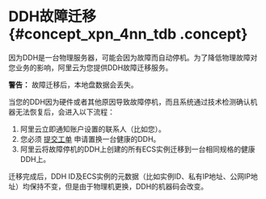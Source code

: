 # DDH故障迁移 {#concept_xpn_4nn_tdb .concept}

因为DDH是一台物理服务器，可能会因为故障而自动停机。为了降低物理故障对您业务的影响，阿里云为您提供DDH故障迁移服务。

**警告：** 故障迁移后，本地盘数据会丢失。

当您的DDH因为硬件或者其他原因导致故障停机，而且系统通过技术检测确认机器无法恢复后，会进入以下流程：

1.  阿里云立即通知账户设置的联系人（比如您）。
2.  您必须 [提交工单](https://selfservice.console.aliyun.com/ticket/createIndex) 申请置换一台健康的DDH。
3.  阿里云将故障停机的DDH上创建的所有ECS实例迁移到一台相同规格的健康DDH上。

迁移完成后，DDH ID及ECS实例的元数据（比如实例ID、私有IP地址、公网IP地址）均保持不变，但是由于物理机更换，DDH的机器码会改变。


